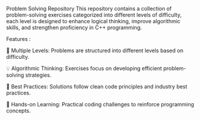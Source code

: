 Problem Solving Repository
This repository contains a collection of problem-solving exercises categorized into different levels of difficulty, each level is designed to enhance logical thinking, improve algorithmic skills, and strengthen proficiency in C++ programming.

Features :

📌 Multiple Levels: Problems are structured into different levels based on difficulty.

💡 Algorithmic Thinking: Exercises focus on developing efficient problem-solving strategies.

📝 Best Practices: Solutions follow clean code principles and industry best practices.

🚀 Hands-on Learning: Practical coding challenges to reinforce programming concepts.
